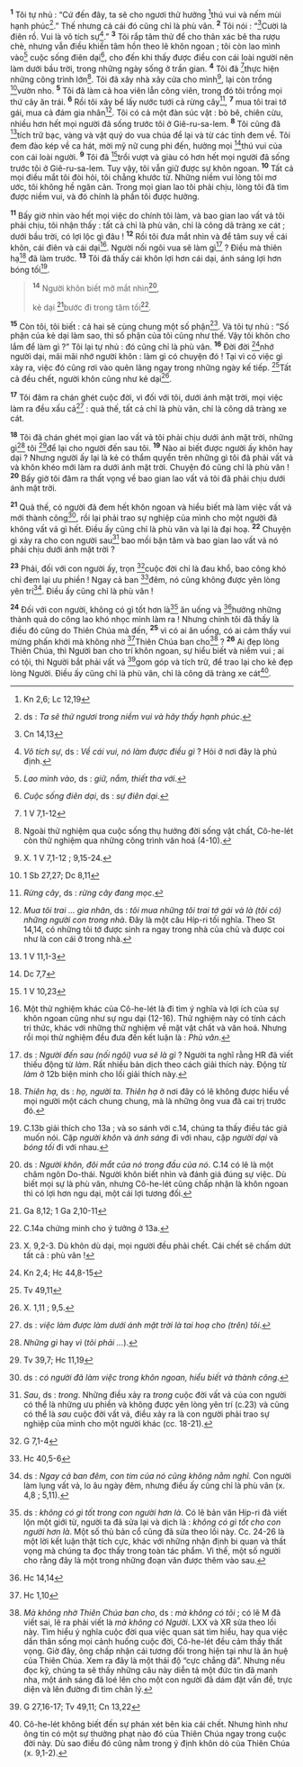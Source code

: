 <sup><b>1</b></sup> Tôi tự nhủ : “Cứ đến đây, ta sẽ cho ngươi thử hưởng [^1*]thú vui và nếm mùi hạnh phúc[^1].” Thế nhưng cả cái đó cũng chỉ là phù vân. <sup><b>2</b></sup> Tôi nói : “[^2*]Cười là điên rồ. Vui là vô tích sự[^2].” <sup><b>3</b></sup> Tôi rắp tâm thử để cho thân xác bê tha rượu chè, nhưng vẫn điều khiển tâm hồn theo lẽ khôn ngoan ; tôi còn lao mình vào[^3] cuộc sống điên dại[^4], cho đến khi thấy được điều con cái loài người nên làm dưới bầu trời, trong những ngày sống ở trần gian. <sup><b>4</b></sup> Tôi đã [^3*]thực hiện những công trình lớn[^5]. Tôi đã xây nhà xây cửa cho mình[^6], lại còn trồng [^4*]vườn nho. <sup><b>5</b></sup> Tôi đã làm cả hoa viên lẫn công viên, trong đó tôi trồng mọi thứ cây ăn trái. <sup><b>6</b></sup> Rồi tôi xây bể lấy nước tưới cả rừng cây[^7], <sup><b>7</b></sup> mua tôi trai tớ gái, mua cả đám gia nhân[^8]. Tôi có cả một đàn súc vật : bò bê, chiên cừu, nhiều hơn hết mọi người đã sống trước tôi ở Giê-ru-sa-lem. <sup><b>8</b></sup> Tôi cũng đã [^5*]tích trữ bạc, vàng và vật quý do vua chúa để lại và từ các tỉnh đem về. Tôi đem đào kép về ca hát, mời mỹ nữ cung phi đến, hưởng mọi [^6*]thú vui của con cái loài người. <sup><b>9</b></sup> Tôi đã [^7*]trổi vượt và giàu có hơn hết mọi người đã sống trước tôi ở Giê-ru-sa-lem. Tuy vậy, tôi vẫn giữ được sự khôn ngoan. <sup><b>10</b></sup> Tất cả mọi điều mắt tôi đòi hỏi, tôi chẳng khước từ. Những niềm vui lòng tôi mơ ước, tôi không hề ngăn cản. Trong mọi gian lao tôi phải chịu, lòng tôi đã tìm được niềm vui, và đó chính là phần tôi được hưởng.

<sup><b>11</b></sup> Bấy giờ nhìn vào hết mọi việc do chính tôi làm, và bao gian lao vất vả tôi phải chịu, tôi nhận thấy : tất cả chỉ là phù vân, chỉ là công dã tràng xe cát ; dưới bầu trời, có lợi lộc gì đâu ! <sup><b>12</b></sup> Rồi tôi đưa mắt nhìn và để tâm suy về cái khôn, cái điên và cái dại[^9]. Người nối ngôi vua sẽ làm gì[^10] ? Điều mà thiên hạ[^11] đã làm trước. <sup><b>13</b></sup> Tôi đã thấy cái khôn lợi hơn cái dại, ánh sáng lợi hơn bóng tối[^12].


> <sup><b>14</b></sup> Người khôn biết mở mắt nhìn[^13],
> 
> kẻ dại [^8*]bước đi trong tăm tối[^14].
>

<sup><b>15</b></sup> Còn tôi, tôi biết : cả hai sẽ cùng chung một số phận[^15]. Và tôi tự nhủ : “Số phận của kẻ dại làm sao, thì số phận của tôi cũng như thế. Vậy tôi khôn cho lắm để làm gì ?” Tôi lại tự nhủ : đó cũng chỉ là phù vân. <sup><b>16</b></sup> Đời đời [^9*]nhớ người dại, mãi mãi nhớ người khôn : làm gì có chuyện đó ! Tại vì có việc gì xảy ra, việc đó cũng rơi vào quên lãng ngay trong những ngày kế tiếp. [^10*]Tất cả đều chết, người khôn cũng như kẻ dại[^16].

<sup><b>17</b></sup> Tôi đâm ra chán ghét cuộc đời, vì đối với tôi, dưới ánh mặt trời, mọi việc làm ra đều xấu cả[^17] : quả thế, tất cả chỉ là phù vân, chỉ là công dã tràng xe cát.

<sup><b>18</b></sup> Tôi đã chán ghét mọi gian lao vất vả tôi phải chịu dưới ánh mặt trời, những gì[^18] tôi [^11*]để lại cho người đến sau tôi. <sup><b>19</b></sup> Nào ai biết được người ấy khôn hay dại ? Nhưng người ấy lại là kẻ có thẩm quyền trên những gì tôi đã phải vất vả và khôn khéo mới làm ra dưới ánh mặt trời. Chuyện đó cũng chỉ là phù vân ! <sup><b>20</b></sup> Bấy giờ tôi đâm ra thất vọng về bao gian lao vất vả tôi đã phải chịu dưới ánh mặt trời.

<sup><b>21</b></sup> Quả thế, có người đã đem hết khôn ngoan và hiểu biết mà làm việc vất vả mới thành công[^19], rồi lại phải trao sự nghiệp của mình cho một người đã không vất vả gì hết. Điều ấy cũng chỉ là phù vân và lại là đại hoạ. <sup><b>22</b></sup> Chuyện gì xảy ra cho con người sau[^20] bao mối bận tâm và bao gian lao vất vả nó phải chịu dưới ánh mặt trời ?

<sup><b>23</b></sup> Phải, đối với con người ấy, trọn [^12*]cuộc đời chỉ là đau khổ, bao công khó chỉ đem lại ưu phiền ! Ngay cả ban [^13*]đêm, nó cũng không được yên lòng yên trí[^21]. Điều ấy cũng chỉ là phù vân !

<sup><b>24</b></sup> Đối với con người, không có gì tốt hơn là[^22] ăn uống và [^14*]hưởng những thành quả do công lao khó nhọc mình làm ra ! Nhưng chính tôi đã thấy là điều đó cũng do Thiên Chúa mà đến, <sup><b>25</b></sup> vì có ai ăn uống, có ai cảm thấy vui mừng phấn khởi mà không nhờ [^15*]Thiên Chúa ban cho[^23] ? <sup><b>26</b></sup> Ai đẹp lòng Thiên Chúa, thì Người ban cho trí khôn ngoan, sự hiểu biết và niềm vui ; ai có tội, thì Người bắt phải vất vả [^16*]gom góp và tích trữ, để trao lại cho kẻ đẹp lòng Người. Điều ấy cũng chỉ là phù vân, chỉ là công dã tràng xe cát[^24].

[^1]: ds : <i>Ta sẽ thử ngươi trong niềm vui và hãy thấy hạnh phúc</i>.
[^2]: <i>Vô tích sự</i>, ds : <i>Về cái vui, nó làm được điều gì</i> ? Hỏi ở nơi đây là phủ định.
[^3]: <i>Lao mình vào</i>, ds : <i>giữ, nắm, thiết tha với</i>.
[^4]: <i>Cuộc sống điên dại</i>, ds : <i>sự điên dại</i>.
[^5]: Ngoài thử nghiệm qua cuộc sống thụ hưởng đời sống vật chất, Cô-he-lét còn thử nghiệm qua những công trình văn hoá (4-10).
[^6]: X. 1 V 7,1-12 ; 9,15-24.
[^7]: <i>Rừng cây</i>, ds : <i>rừng cây đang mọc</i>.
[^8]: <i>Mua tôi trai ... gia nhân</i>, ds : <i>tôi mua những tôi trai tớ gái và là (tôi có) những người con trong nhà</i>. Đây là một câu Híp-ri tối nghĩa. Theo St 14,14, có những tôi tớ được sinh ra ngay trong nhà của chủ và được coi như là con cái ở trong nhà.
[^9]: Một thử nghiệm khác của Cô-he-lét là đi tìm ý nghĩa và lợi ích của sự khôn ngoan cũng như sự ngu dại (12-16). Thử nghiệm này có tính cách tri thức, khác với những thử nghiệm về mặt vật chất và văn hoá. Nhưng rồi mọi thử nghiệm đều đưa đến kết luận là : <i>Phù vân</i>.
[^10]: ds : <i>Người đến sau (nối ngôi) vua sẽ là gì</i> ? Người ta nghĩ rằng HR đã viết thiếu động từ <i>làm</i>. Rất nhiều bản dịch theo cách giải thích này. Động từ <i>làm</i> ở 12b biện minh cho lối giải thích này.
[^11]: <i>Thiên hạ,</i> ds : <i>họ, người ta</i>. <i>Thiên hạ</i> ở nơi đây có lẽ không được hiểu về mọi người một cách chung chung, mà là những ông vua đã cai trị trước đó.
[^12]: C.13b giải thích cho 13a ; và so sánh với c.14, chúng ta thấy điều tác giả muốn nói. Cặp <i>người khôn</i> và <i>ánh sáng</i> đi với nhau, cặp <i>người dại</i> và <i>bóng tối</i> đi với nhau.
[^13]: ds : <i>Người khôn, đôi mắt của nó trong đầu của nó</i>. C.14 có lẽ là một châm ngôn Do-thái. Người khôn biết nhìn và đánh giá đúng sự việc. Dù biết mọi sự là phù vân, nhưng Cô-he-lét cũng chấp nhận là khôn ngoan thì có lợi hơn ngu dại, một cái lợi tương đối.
[^14]: C.14a chứng minh cho ý tưởng ở 13a.
[^15]: X. 9,2-3. Dù khôn dù dại, mọi người đều phải chết. Cái chết sẽ chấm dứt tất cả : phù vân !
[^16]: X. 1,11 ; 9,5.
[^17]: ds : <i>việc làm được làm dưới ánh mặt trời là tai hoạ cho (trên) tôi</i>.
[^18]: <i>Những gì</i> hay <i>vì</i> (<i>tôi phải ...</i>).
[^19]: ds : <i>có người đã làm việc trong khôn ngoan, hiểu biết và thành công</i>.
[^20]: <i>Sau</i>, ds : <i>trong</i>. Những điều xảy ra <i>trong</i> cuộc đời vất vả của con người có thể là những ưu phiền và không được yên lòng yên trí (c.23) và cũng có thể là <i>sau</i> cuộc đời vất vả, điều xảy ra là con người phải trao sự nghiệp của mình cho một người khác (cc. 18-21).
[^21]: ds : <i>Ngay cả ban đêm, con tim của nó cũng không nằm nghỉ.</i> Con người làm lụng vất vả, lo âu ngày đêm, nhưng điều ấy cũng chỉ là phù vân (x. 4,8 ; 5,11).
[^22]: ds : <i>không có gì tốt trong con người hơn là</i>. Có lẽ bản văn Híp-ri đã viết lộn một giới từ, người ta đã sửa lại và dịch là : <i>không có gì tốt cho con người hơn là</i>. Một số thủ bản cổ cũng đã sửa theo lối này. Cc. 24-26 là một lời kết luận thật tích cực, khác với những nhận định bi quan và thất vọng mà chúng ta đọc thấy trong toàn tác phẩm. Vì thế, một số người cho rằng đây là một trong những đoạn văn được thêm vào sau.
[^23]: <i>Mà không nhờ Thiên Chúa ban cho</i>, ds : <i>mà không có tôi</i> ; có lẽ M đã viết sai, lẽ ra phải viết là <i>mà không có Người</i>. LXX và XR sửa theo lối này. Tìm hiểu ý nghĩa cuộc đời qua việc quan sát tìm hiểu, hay qua việc dấn thân sống mọi cảnh huống cuộc đời, Cô-he-lét đều cảm thấy thất vọng. Giờ đây, ông chấp nhận cái tương đối trong hiện tại như là ân huệ của Thiên Chúa. Xem ra đây là một thái độ “cực chẳng đã”. Nhưng nếu đọc kỹ, chúng ta sẽ thấy những câu này diễn tả một đức tin đã manh nha, một ánh sáng đã loé lên cho một con người đã dám đặt vấn đề, trực diện và lên đường đi tìm chân lý.
[^24]: Cô-he-lét không biết đến sự phán xét bên kia cái chết. Nhưng hình như ông tin có một sự thưởng phạt nào đó của Thiên Chúa ngay trong cuộc đời này. Dù sao điều đó cũng nằm trong ý định khôn dò của Thiên Chúa (x. 9,1-2).
[^1*]: Kn 2,6; Lc 12,19
[^2*]: Cn 14,13
[^3*]: 1 V 7,1-12
[^4*]: 1 Sb 27,27; Dc 8,11
[^5*]: 1 V 11,1-3
[^6*]: Dc 7,7
[^7*]: 1 V 10,23
[^8*]: Ga 8,12; 1 Ga 2,10-11
[^9*]: Kn 2,4; Hc 44,8-15
[^10*]: Tv 49,11
[^11*]: Tv 39,7; Hc 11,19
[^12*]: G 7,1-4
[^13*]: Hc 40,5-6
[^14*]: Hc 14,14
[^15*]: Hc 1,10
[^16*]: G 27,16-17; Tv 49,11; Cn 13,22
